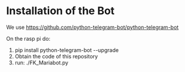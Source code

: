 # Installation of the Bot

We use https://github.com/python-telegram-bot/python-telegram-bot

On the rasp pi do:

1. pip install python-telegram-bot --upgrade
2. Obtain the code of this repository
3. run: ./FK_Mariabot.py
